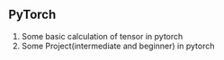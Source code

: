  ## PyTorch
 
 1. Some basic calculation of tensor in pytorch
 2. Some Project(intermediate and beginner) in pytorch
